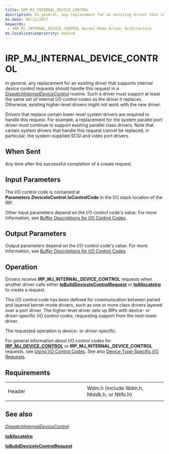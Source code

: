```yaml
---
title: IRP_MJ_INTERNAL_DEVICE_CONTROL
description: In general, any replacement for an existing driver that supports internal device control requests should handle this request in a DispatchInternalDeviceControl routine.
ms.date: 08/12/2017
keywords:
 - IRP_MJ_INTERNAL_DEVICE_CONTROL Kernel-Mode Driver Architecture
ms.localizationpriority: medium
---
```


# IRP\_MJ\_INTERNAL\_DEVICE\_CONTROL


In general, any replacement for an existing driver that supports internal device control requests should handle this request in a [*DispatchInternalDeviceControl*](/windows-hardware/drivers/ddi/wdm/nc-wdm-driver_dispatch) routine. Such a driver must support at least the same set of internal I/O control codes as the driver it replaces. Otherwise, existing higher-level drivers might not work with the new driver.

Drivers that replace certain lower-level system drivers are required to handle this request. For example, a replacement for the system parallel port driver must continue to support existing parallel class drivers. Note that certain system drivers that handle this request cannot be replaced, in particular, the system-supplied SCSI and video port drivers.

When Sent
---------

Any time after the successful completion of a create request.

## Input Parameters


The I/O control code is contained at **Parameters.DeviceIoControl.IoControlCode** in the I/O stack location of the IRP.

Other input parameters depend on the I/O control code's value. For more information, see [Buffer Descriptions for I/O Control Codes](./buffer-descriptions-for-i-o-control-codes.md).

## Output Parameters


Output parameters depend on the I/O control code's value. For more information, see [Buffer Descriptions for I/O Control Codes](./buffer-descriptions-for-i-o-control-codes.md).

Operation
---------

Drivers receive **IRP\_MJ\_INTERNAL\_DEVICE\_CONTROL** requests when another driver calls either [**IoBuildDeviceIoControlRequest**](/windows-hardware/drivers/ddi/wdm/nf-wdm-iobuilddeviceiocontrolrequest) or [**IoAllocateIrp**](/windows-hardware/drivers/ddi/wdm/nf-wdm-ioallocateirp) to create a request.

This I/O control code has been defined for communication between paired and layered kernel-mode drivers, such as one or more class drivers layered over a port driver. The higher-level driver sets up IRPs with device- or driver-specific I/O control codes, requesting support from the next-lower driver.

The requested operation is device- or driver-specific.

For general information about I/O control codes for [**IRP\_MJ\_DEVICE\_CONTROL**](irp-mj-device-control.md) or **IRP\_MJ\_INTERNAL\_DEVICE\_CONTROL** requests, see [Using I/O Control Codes](./introduction-to-i-o-control-codes.md). See also [Device Type-Specific I/O Requests](./device-type-specific-i-o-requests.md).

Requirements
------------

<table>
<colgroup>
<col width="50%" />
<col width="50%" />
</colgroup>
<tbody>
<tr class="odd">
<td><p>Header</p></td>
<td>Wdm.h (include Wdm.h, Ntddk.h, or Ntifs.h)</td>
</tr>
</tbody>
</table>

## See also


[*DispatchInternalDeviceControl*](/windows-hardware/drivers/ddi/wdm/nc-wdm-driver_dispatch)

[**IoAllocateIrp**](/windows-hardware/drivers/ddi/wdm/nf-wdm-ioallocateirp)

[**IoBuildDeviceIoControlRequest**](/windows-hardware/drivers/ddi/wdm/nf-wdm-iobuilddeviceiocontrolrequest)

